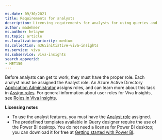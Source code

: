 ```yaml
---

ms.date: 09/30/2021
title: Requirements for analysts
description: Licensing requirements for analysts for using queries and templates  
author: madehmer
ms.author: helayne
ms.topic: article
ms.localizationpriority: medium 
ms.collection: m365initiative-viva-insights 
ms.service: viva 
ms.subservice: viva-insights 
search.appverid: 
- MET150 
---
```


<!-- Note: In the topic that INCLUDEs this content, precede it with the following heading at the proper heading level:

## Requirements for analysts
-->

Before analysts can get to work, they must have the proper role. Each analyst must be assigned the Analyst role. An Azure Active Directory [Application Administrator](/azure/active-directory/roles/permissions-reference#application-administrator) assigns roles, and can learn more about this task in [Assign roles](/viva/insights/setup/assign-roles-to-wpa-admins?toc=/viva/insights/use/toc.json&bc=/viva/insights/breadcrumb/toc.json). For general information about user roles for Viva Insights, see [Roles in Viva Insights](/viva/insights/use/user-roles?toc=/viva/insights/use/toc.json&bc=/viva/insights/breadcrumb/toc.json).

**Licensing notes**

* To use the analyst features, you must have the [Analyst role](/viva/insights/use/user-roles?toc=/viva/insights/use/toc.json&bc=/viva/insights/breadcrumb/toc.json#role-descriptions-and-access-levels) assigned.
* The predefined templates available in Query designer require the use of the Power BI desktop. You do not need a license for Power BI desktop; you can download it for free at [Getting started with Power BI](https://powerbi.microsoft.com/getting-started-with-power-bi/).

